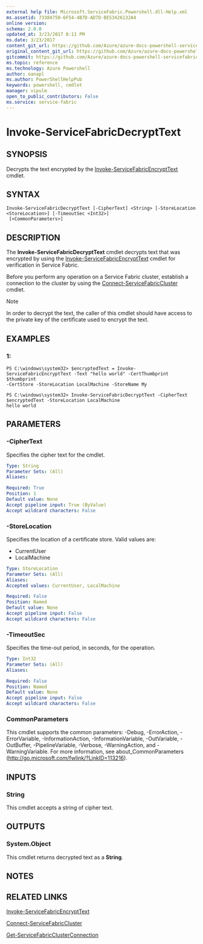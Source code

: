```yaml
---
external help file: Microsoft.ServiceFabric.Powershell.dll-Help.xml
ms.assetid: 73384750-6F54-4B7D-AD7D-BE53426132A4
online version: 
schema: 2.0.0
updated_at: 3/23/2017 8:11 PM
ms.date: 3/23/2017
content_git_url: https://github.com/Azure/azure-docs-powershell-servicefabric/blob/live/Service-Fabric-cmdlets/ServiceFabric/vlatest/Invoke-ServiceFabricDecryptText.md
original_content_git_url: https://github.com/Azure/azure-docs-powershell-servicefabric/blob/live/Service-Fabric-cmdlets/ServiceFabric/vlatest/Invoke-ServiceFabricDecryptText.md
gitcommit: https://github.com/Azure/azure-docs-powershell-servicefabric/blob/fac2031a80184883cdb99fa4a8c6e1971ab6aaf2/Service-Fabric-cmdlets/ServiceFabric/vlatest/Invoke-ServiceFabricDecryptText.md
ms.topic: reference
ms.technology: Azure Powershell
author: oanapl
ms.author: PowerShellHelpPub
keywords: powershell, cmdlet
manager: vipulm
open_to_public_contributors: False
ms.service: service-fabric
---
```


# Invoke-ServiceFabricDecryptText

## SYNOPSIS
Decrypts the text encrypted by the [Invoke-ServiceFabricEncryptText](/.Invoke-ServiceFabricEncryptText.md) cmdlet.

## SYNTAX

```
Invoke-ServiceFabricDecryptText [-CipherText] <String> [-StoreLocation <StoreLocation>] [-TimeoutSec <Int32>]
 [<CommonParameters>]
```

## DESCRIPTION
The **Invoke-ServiceFabricDecryptText** cmdlet decrypts text that was encrypted by using the [Invoke-ServiceFabricEncryptText](./Invoke-ServiceFabricEncryptText.md) cmdlet for verification in Service Fabric.

Before you perform any operation on a Service Fabric cluster, establish a connection to the cluster by using the [Connect-ServiceFabricCluster](./Connect-ServiceFabricCluster.md) cmdlet.

> [!NOTE]
> In order to decrypt the text, the caller of this cmdlet should have access to the private key of the certificate used to encrypt the text.

## EXAMPLES

### 1:
```
PS C:\windows\system32> $encryptedText = Invoke-ServiceFabricEncryptText -Text "hello world" -CertThumbprint $thumbprint
-CertStore -StoreLocation LocalMachine -StoreName My

PS C:\windows\system32> Invoke-ServiceFabricDecryptText -CipherText $encryptedText -StoreLocation LocalMachine
hello world

```

## PARAMETERS

### -CipherText
Specifies the cipher text for the cmdlet.

```yaml
Type: String
Parameter Sets: (All)
Aliases: 

Required: True
Position: 1
Default value: None
Accept pipeline input: True (ByValue)
Accept wildcard characters: False
```

### -StoreLocation
Specifies the location of a certificate store.
Valid values are:

- CurrentUser
- LocalMachine

```yaml
Type: StoreLocation
Parameter Sets: (All)
Aliases: 
Accepted values: CurrentUser, LocalMachine

Required: False
Position: Named
Default value: None
Accept pipeline input: False
Accept wildcard characters: False
```

### -TimeoutSec
Specifies the time-out period, in seconds, for the operation.

```yaml
Type: Int32
Parameter Sets: (All)
Aliases: 

Required: False
Position: Named
Default value: None
Accept pipeline input: False
Accept wildcard characters: False
```

### CommonParameters
This cmdlet supports the common parameters: -Debug, -ErrorAction, -ErrorVariable, -InformationAction, -InformationVariable, -OutVariable, -OutBuffer, -PipelineVariable, -Verbose, -WarningAction, and -WarningVariable. For more information, see about_CommonParameters (http://go.microsoft.com/fwlink/?LinkID=113216).

## INPUTS

### String
This cmdlet accepts a string of cipher text.

## OUTPUTS

### System.Object
This cmdlet returns decrypted text as a **String**.

## NOTES

## RELATED LINKS

[Invoke-ServiceFabricEncryptText](xref:ServiceFabric/vlatest/Invoke-ServiceFabricEncryptText.md)

[Connect-ServiceFabricCluster](xref:ServiceFabric/vlatest/Connect-ServiceFabricCluster.md)

[Get-ServiceFabricClusterConnection](xref:ServiceFabric/vlatest/Get-ServiceFabricClusterConnection.md)
